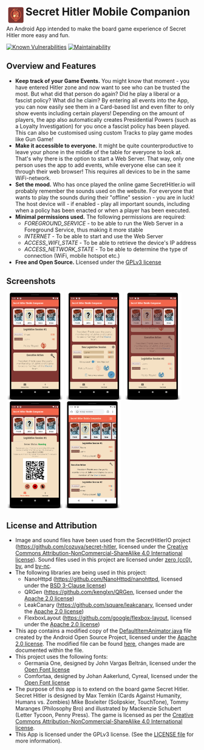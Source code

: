 # Secret Hitler Mobile Companion <img src="/app/src/main/res/mipmap-xxxhdpi/ic_launcher.png" width="10%" align="left">
An Android App intended to make the board game experience of Secret Hitler more easy and fun. 

[![Known Vulnerabilities](https://snyk.io/test/github/TobeSoftwareGmbH/SecretHitlerMobileCompanion/badge.svg?targetFile=app/build.gradle)](https://snyk.io/test/github/TobeSoftwareGmbH/SecretHitlerMobileCompanion?targetFile=app/build.gradle) [![Maintainability](https://api.codeclimate.com/v1/badges/4007329870969dd3f78b/maintainability)](https://codeclimate.com/github/TobeSoftwareGmbH/SecretHitlerMobileCompanion/maintainability)

## Overview and Features
- **Keep track of your Game Events.** You might know that moment - you have entered Hitler zone and now want to see who can be trusted the most. But what did that person do again? Did he play a liberal or a fascist policy? What did he claim? By entering all events into the App, you can now easily see them in a Card-based list and even filter to only show events including certain players! Depending on the amount of players, the app also automatically creates Presidential Powers (such as a Loyalty Investigation) for you once a fascist policy has been played. This can also be customised using custom Tracks to play game modes like Gun Game!
- **Make it accessible to everyone.** It might be quite counterproductive to leave your phone in the middle of the table for everyone to look at. That's why there is the option to start a Web Server. That way, only one person uses the app to add events, while everyone else can see it through their web browser! This requires all devices to be in the same WiFi-network.
- **Set the mood.** Who has once played the online game SecretHitler.io will probably remember the sounds used on the website. For everyone that wants to play the sounds during their "offline" session - you are in luck! The host device will - if enabled - play all important sounds, including when a policy has been enacted or when a player has been executed.
- **Minimal permissions used.** The following permissions are required:
  - *FOREGROUND_SERVICE* - to be able to run the Web Server in a Foreground Service, thus making it more stable
  - *INTERNET* - To be able to start and use the Web Server
  - *ACCESS_WIFI_STATE* - To be able to retrieve the device's IP address
  - *ACCESS_NETWORK_STATE* - To be able to determine the type of connection (WiFi, mobile hotspot etc.)
- **Free and Open Source.** Licensed under the <a href="LICENSE">GPLv3 license</a>

## Screenshots
<img src="/project-images/gamelog.png" width="30%"> <img src="/project-images/addLegSession.png" width="30%"> <img src="/project-images/playerBlurring.png" width="30%"> 
<img src="/project-images/serverStatus.png" width="30%"><img src="/project-images/webserver.png" width="30%">

## License and Attribution

- Image and sound files have been used from the SecretHitlerIO project (https://github.com/cozuya/secret-hitler, licensed under the <a href="https://creativecommons.org/licenses/by-nc-sa/4.0/">Creative Commons Attribution-NonCommercial-ShareAlike 4.0 International license</a>). Sound files used in this project are licensed under <a href="https://creativecommons.org/publicdomain/zero/1.0/">zero (cc0)</a>, <a href="https://creativecommons.org/licenses/by/3.0/">by</a>, and <a href="https://creativecommons.org/licenses/by-nc/3.0/">by-nc</a>. 
- The following libraries are being used in this project:
  - NanoHttpd (https://github.com/NanoHttpd/nanohttpd, licensed under the <a href="https://github.com/NanoHttpd/nanohttpd/blob/master/LICENSE.md">BSD 3-Clause license</a>)
  - QRGen (https://github.com/kenglxn/QRGen, licensed under the <a href="https://choosealicense.com/licenses/apache-2.0/">Apache 2.0 license</a>)
  - LeakCanary (https://github.com/square/leakcanary, licensed under the <a href="https://choosealicense.com/licenses/apache-2.0/">Apache 2.0 license</a>)
  - FlexboxLayout (https://github.com/google/flexbox-layout, licensed under the <a href="https://choosealicense.com/licenses/apache-2.0/">Apache 2.0 license</a>)
- This app contains a modified copy of the <a href="https://android.googlesource.com/platform/frameworks/support/+/8cf399b/v7/recyclerview/src/android/support/v7/widget/DefaultItemAnimator.java">DefaultItemAnimator.java</a> file created by the Android Open Source Project, licensed under the <a href="https://choosealicense.com/licenses/apache-2.0/">Apache 2.0 license</a>. The modified file can be found <a href="https://github.com/TobeSoftwareGmbH/SecretHitlerMobileCompanion/blob/master/app/src/main/java/de/tobiundmario/secrethitlermobilecompanion/RecyclerViewAdapters/ModifiedDefaultItemAnimator.java">here</a>, changes made are documented within the file.  
- This project uses the following fonts:
  - Germania One, designed by John Vargas Beltrán, licensed under the <a href="https://scripts.sil.org/cms/scripts/page.php?site_id=nrsi&id=OFL">Open Font license</a>
  - Comfortaa, designed by Johan Aakerlund, Cyreal, licensed under the <a href="https://scripts.sil.org/cms/scripts/page.php?site_id=nrsi&id=OFL">Open Font license</a>
- The purpose of this app is to extend on the board game Secret Hitler. Secret Hitler is designed by Max Temkin (Cards Against Humanity, Humans vs. Zombies) Mike Boxleiter (Solipskier, TouchTone), Tommy Maranges (Philosophy Bro) and illustrated by Mackenzie Schubert (Letter Tycoon, Penny Press).
The game is licensed as per the <a href="https://creativecommons.org/licenses/by-nc-sa/4.0/">Creative Commons Attribution-NonCommercial-ShareAlike 4.0 International license</a>.
- This App is licensed under the GPLv3 license. (See the <a href="LICENSE">LICENSE file</a> for more information).
